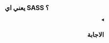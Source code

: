 <h2 align=center>يعني اي SASS ؟</h2>

<details dir=rtl>
  <summary>
    <h2>الاجابة</h2>
  </summary>
  <div>

ال **SASS** هي اختصار ل ```Syntactically Awesome Stylesheet``` و هي عبارة عن CSS Extension (معني CSS Extension: أن ال SASS فيها مميزات مش موجودة في ال CSS العادية) المميزات دي هي انها:
    <ol type='1'>
      <li> بتسمحلنا نستخدم اوامر برمجية زي ال loop - functions وغيرهم في كتابة ال style و دا هيخليني اكتب الكود مرة واحدة و استخدمه اكثر من مرة (DRY: Dont Repeat Yourself)
      </li>
      <li> حلت مشكلة ال Globality عن طريق ال Nesting
      </li>
      <li> بتوفرلي ال Paritials الي تخلي الكود منظم اكتر و سهل اعدل عليه فيما بعد
      </li>
    </ol>

    
    المتصفح مش بيفهم الا HTML, CSS, JS و بالتالي مش هيفهم كود ال sass, عشان كدا فاحنا محتاجين ل compiler يحول ال sass الي css عادية بحيث يفهمها المتصفح و للسبب دا بقول علي ال sass انها pre-processor
  </div>
</details>


